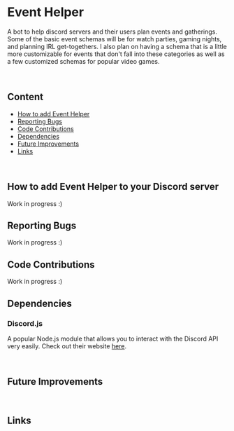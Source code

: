 # Event Helper

A bot to help discord servers and their users plan events and gatherings. Some of the basic event schemas will be for watch parties, gaming nights, and planning IRL get-togethers. I also plan on having a schema that is a little more customizable for events that don't fall into these categories as well as a few customized schemas for popular video games.

<!-- --------------------------------------------------------------------------------------------To help see sections----------------- -->
<br />

## Content

- [How to add Event Helper](how-to-add-event-helper-to-your-discord-server)
- [Reporting Bugs](#reporting-bugs)
- [Code Contributions](#code-contributions)
- [Dependencies](#dependencies)
- [Future Improvements](#future-improvements)
- [Links](#links)

<!-- --------------------------------------------------------------------------------------------To help see sections----------------- -->
<br />

## How to add Event Helper to your Discord server

Work in progress :)

## Reporting Bugs

Work in progress :)

## Code Contributions

Work in progress :)

## Dependencies

### Discord.js

A popular Node.js module that allows you to interact with the Discord API very easily. Check out their website [here](https://discord.js.org/).

<!-- --------------------------------------------------------------------------------------------To help see sections----------------- -->
<br />

## Future Improvements



<!-- --------------------------------------------------------------------------------------------To help see sections----------------- -->
<br />

## Links
<!-- - [site](https://www.address.com/) -->
